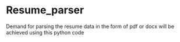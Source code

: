 # Resume_parser
Demand for parsing the resume data in the form of pdf or docx will be achieved using this python code 
